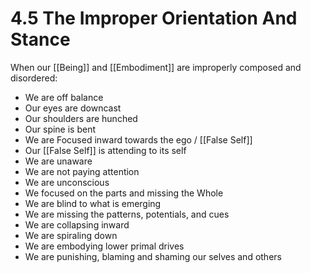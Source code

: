 # 4.5 The Improper Orientation And Stance

When our [[Being]] and [[Embodiment]] are improperly composed and disordered: 

- We are off balance  
- Our eyes are downcast  
- Our shoulders are hunched  
- Our spine is bent 
- We are Focused inward towards the ego / [[False Self]]  
- Our [[False Self]] is attending to its self  
- We are unaware  
- We are not paying attention  
- We are unconscious  
- We focused on the parts and missing the Whole  
- We are blind to what is emerging  
- We are missing the patterns, potentials, and cues  
- We are collapsing inward  
- We are spiraling down  
- We are embodying lower primal drives   
- We are punishing, blaming and shaming our selves and others  



